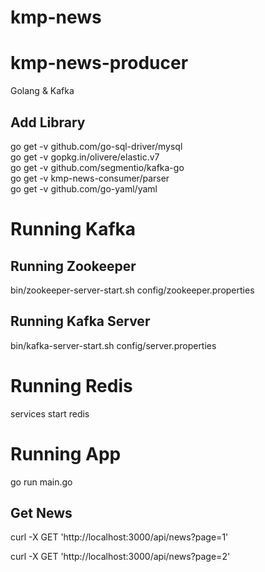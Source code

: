 # kmp-news

# kmp-news-producer
Golang &amp; Kafka

## Add Library
go get -v github.com/go-sql-driver/mysql  
go get -v gopkg.in/olivere/elastic.v7  
go get -v github.com/segmentio/kafka-go  
go get -v kmp-news-consumer/parser  
go get -v github.com/go-yaml/yaml  

# Running Kafka
## Running Zookeeper
bin/zookeeper-server-start.sh config/zookeeper.properties
## Running Kafka Server
bin/kafka-server-start.sh config/server.properties

# Running Redis
services start redis

# Running App
go run main.go

## Get News
curl -X GET 'http://localhost:3000/api/news?page=1'   

curl -X GET 'http://localhost:3000/api/news?page=2'   
